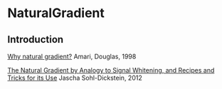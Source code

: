 # NaturalGradient

## Introduction
[Why natural gradient?](http://ieeexplore.ieee.org/document/675489/)
Amari, Douglas, 1998

[The Natural Gradient by Analogy to Signal Whitening, and Recipes and Tricks for its Use](https://arxiv.org/abs/1205.1828)
Jascha Sohl-Dickstein, 2012
